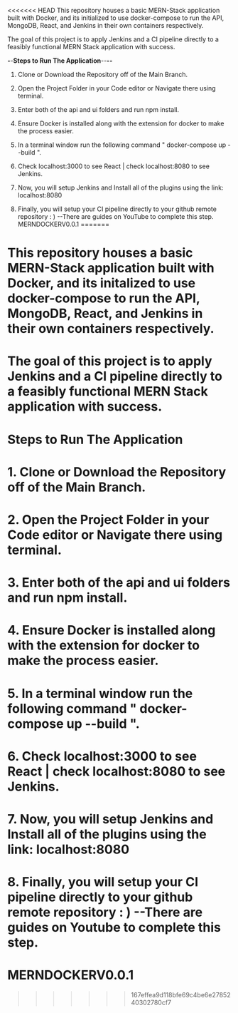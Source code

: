 <<<<<<< HEAD
This repository houses a basic MERN-Stack application built with Docker, and its initialized to use docker-compose to run the API, MongoDB, React, and Jenkins in their own containers respectively.

The goal of this project is to apply Jenkins and a CI pipeline directly to a feasibly functional MERN Stack application with success.

**-**-**Steps to Run The Application**--**--**

1. Clone or Download the Repository off of the Main Branch.

2. Open the Project Folder in your Code editor or Navigate there using terminal.

3. Enter both of the api and ui folders and run npm install.

4. Ensure Docker is installed along with the extension for docker to make the process easier.

5. In a terminal window run the following command 
" docker-compose up --build ".

6. Check localhost:3000 to see React | check localhost:8080 to see Jenkins.

7. Now, you will setup Jenkins and Install all of the plugins using the link: localhost:8080

8. Finally, you will setup your CI pipeline directly to your github remote repository : ) --There are guides on YouTube to complete this step.
MERNDOCKERV0.0.1
=======
# This repository houses a basic MERN-Stack application built with Docker, and its initalized to use docker-compose to run the API, MongoDB, React, and Jenkins in their own containers respectively.

# The goal of this project is to apply Jenkins and a CI pipeline directly to a feasibly functional MERN Stack application with success. 

# Steps to Run The Application

# 1. Clone or Download the Repository off of the Main Branch. 
# 2. Open the Project Folder in your Code editor or Navigate there using terminal. 
# 3. Enter both of the api and ui folders and run npm install.
# 4. Ensure Docker is installed along with the extension for docker to make the process easier.
# 5. In a terminal window run the following command " docker-compose up --build ".
# 6. Check localhost:3000 to see React | check localhost:8080 to see Jenkins.
# 7. Now, you will setup Jenkins and Install all of the plugins using the link:  localhost:8080
# 8. Finally, you will setup your CI pipeline directly to your github remote repository : ) --There are guides on Youtube to complete this step.

# MERNDOCKERV0.0.1
>>>>>>> 167effea9d118bfe69c4be6e2785240302780cf7
